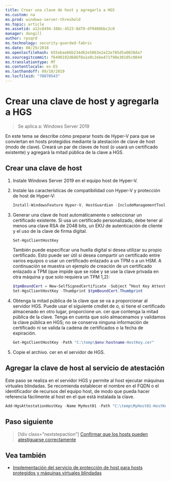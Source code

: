 ```yaml
---
title: Crear una clave de host y agregarla a HGS
ms.custom: na
ms.prod: windows-server-threshold
ms.topic: article
ms.assetid: a12c8494-388c-4523-8d70-df9400bbc2c0
manager: dongill
author: rpsqrd
ms.technology: security-guarded-fabric
ms.date: 08/29/2018
ms.openlocfilehash: 655ebae66b234d62e5863e2a22e785d5a0028da7
ms.sourcegitcommit: f6490192d686f0a1e0c2ebe471f98e30105c0844
ms.translationtype: MT
ms.contentlocale: es-ES
ms.lasthandoff: 09/10/2019
ms.locfileid: "70870543"
---
```

# <a name="create-a-host-key-and-add-it-to-hgs"></a>Crear una clave de host y agregarla a HGS

>Se aplica a: Windows Server 2019


En este tema se describe cómo preparar hosts de Hyper-V para que se conviertan en hosts protegidos mediante la atestación de clave de host (modo de clave). Creará un par de claves de host (o usará un certificado existente) y agregará la mitad pública de la clave a HGS.

## <a name="create-a-host-key"></a>Crear una clave de host

1.  Instale Windows Server 2019 en el equipo host de Hyper-V.
2.  Instale las características de compatibilidad con Hyper-V y protección de host de Hyper-V:

    ```powershell
    Install-WindowsFeature Hyper-V, HostGuardian -IncludeManagementTools -Restart
    ``` 

3.  Generar una clave de host automáticamente o seleccionar un certificado existente. Si usa un certificado personalizado, debe tener al menos una clave RSA de 2048 bits, un EKU de autenticación de cliente y el uso de la clave de firma digital.

    ```powershell
    Set-HgsClientHostKey
    ```

    También puede especificar una huella digital si desea utilizar su propio certificado. 
    Esto puede ser útil si desea compartir un certificado entre varios equipos o usar un certificado enlazado a un TPM o a un HSM. A continuación se muestra un ejemplo de creación de un certificado enlazado a TPM (que impide que se robe y se use la clave privada en otra máquina y que solo requiera un TPM 1,2):

    ```powershell
    $tpmBoundCert = New-SelfSignedCertificate -Subject “Host Key Attestation ($env:computername)” -Provider “Microsoft Platform Crypto Provider”
    Set-HgsClientHostKey -Thumbprint $tpmBoundCert.Thumbprint
    ```

4.  Obtenga la mitad pública de la clave que se va a proporcionar al servidor HGS. Puede usar el siguiente cmdlet de o, si tiene el certificado almacenado en otro lugar, proporcione un. cer que contenga la mitad pública de la clave. Tenga en cuenta que solo almacenamos y validamos la clave pública en HGS; no se conserva ninguna información de certificado ni se valida la cadena de certificados o la fecha de expiración.

    ```powershell
    Get-HgsClientHostKey -Path "C:\temp\$env:hostname-HostKey.cer"
    ```

5.  Copie el archivo. cer en el servidor de HGS.

## <a name="add-the-host-key-to-the-attestation-service"></a>Agregar la clave de host al servicio de atestación

Este paso se realiza en el servidor HGS y permite al host ejecutar máquinas virtuales blindadas. Se recomienda establecer el nombre en el FQDN o el identificador de recursos del equipo host, de modo que pueda hacer referencia fácilmente al host en el que está instalada la clave.

```powershell
Add-HgsAttestationHostKey -Name MyHost01 -Path "C:\temp\MyHost01-HostKey.cer"
``` 

## <a name="next-step"></a>Paso siguiente

> [!div class="nextstepaction"]
> [Confirmar que los hosts pueden atestiguarse correctamente](guarded-fabric-confirm-hosts-can-attest-successfully.md)

## <a name="see-also"></a>Vea también

- [Implementación del servicio de protección de host para hosts protegidos y máquinas virtuales blindadas](guarded-fabric-deploying-hgs-overview.md)
